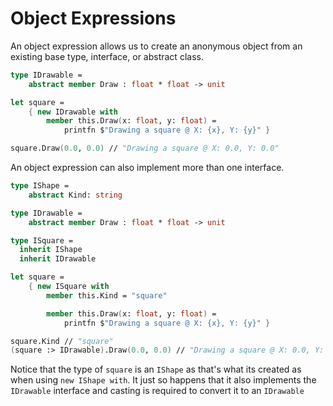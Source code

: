 # Object Expressions

An object expression allows us to create an anonymous object from an existing base type, interface, or abstract class.

```fsharp
type IDrawable =
    abstract member Draw : float * float -> unit 

let square =
    { new IDrawable with
        member this.Draw(x: float, y: float) =
            printfn $"Drawing a square @ X: {x}, Y: {y}" }

square.Draw(0.0, 0.0) // "Drawing a square @ X: 0.0, Y: 0.0"
```

An object expression can also implement more than one interface.

```fsharp
type IShape =
    abstract Kind: string

type IDrawable =
    abstract member Draw : float * float -> unit

type ISquare =
  inherit IShape
  inherit IDrawable

let square =
    { new ISquare with
        member this.Kind = "square"

        member this.Draw(x: float, y: float) =
            printfn $"Drawing a square @ X: {x}, Y: {y}" }

square.Kind // "square"
(square :> IDrawable).Draw(0.0, 0.0) // "Drawing a square @ X: 0.0, Y: 0.0"
```

Notice that the type of `square` is an `IShape` as that's what its created as when using `new IShape with`. It just so happens that it also implements the `IDrawable` interface and casting is required to convert it to an `IDrawable`